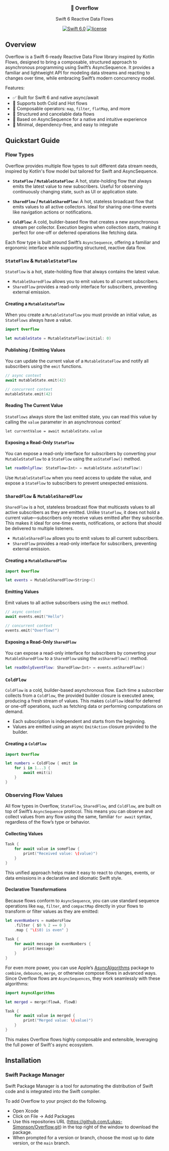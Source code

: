 <h3 align="center">🌊 Overflow</h3>
<p align="center">Swift 6 Reactive Data Flows</p>

<p align="center">
    <a href="https://developer.apple.com/swift/"><img alt="Swift 6.0" src="https://img.shields.io/badge/swift-6.0-orange.svg?style=flat"></a>
    <a href="LICENSE"><img alt="license" src="https://img.shields.io/badge/license-MIT-black.svg"></a>
</p>

## Overview

Overflow is a Swift 6-ready Reactive Data Flow library inspired by Kotlin Flows, designed to bring a composable, structured approach to asynchronous programming using Swift’s AsyncSequence. It provides a familiar and lightweight API for modeling data streams and reacting to changes over time, while embracing Swift’s modern concurrency model.

Features:
- ✅ Built for Swift 6 and native async/await
- 🔁 Supports both Cold and Hot flows
- 🧩 Composable operators: `map`, `filter`, `flatMap`, and more
- 🔄 Structured and cancelable data flows
- 🧭 Based on AsyncSequence for a native and intuitive experience
- 🧘 Minimal, dependency-free, and easy to integrate

## Quickstart Guide

### Flow Types

Overflow provides multiple flow types to suit different data stream needs, inspired by Kotlin's flow model but tailored for Swift and AsyncSequence.

- **`StateFlow` / `MutableStateFlow`:**
  A hot, state-holding flow that always emits the latest value to new subscribers. Useful for observing continuously changing state, such as UI or application state.

- **`SharedFlow` / `MutableSharedFlow`:**
  A hot, stateless broadcast flow that emits values to all active collectors. Ideal for sharing one-time events like navigation actions or notifications.

- **`ColdFlow`:**
  A cold, builder-based flow that creates a new asynchronous stream per collector. Execution begins when collection starts, making it perfect for one-off or deferred operations like fetching data.

Each flow type is built around Swift’s `AsyncSequence`, offering a familiar and ergonomic interface while supporting structured, reactive data flow.

### `StateFlow` & `MutableStateFlow`

`StateFlow` is a hot, state-holding flow that always contains the latest value. 

- `MutableSharedFlow` allows you to emit values to all current subscribers.
- `SharedFlow` provides a read-only interface for subscribers, preventing external emission.


#### Creating a `MutableStateFlow`

When you create a `MutableStateFlow` you must provide an initial value, as `StateFlows` always have a value.

```swift
import Overflow

let mutableState = MutableStateFlow(initial: 0)
```

#### Publishing / Emitting Values

You can update the current value of a `MutableStateFlow` and notify all subscribers using the `emit` functions.

```swift
// async context
await mutableState.emit(42)

// concurrent context
mutableState.emit(42)
```

#### Reading The Current Value

`StateFlows` always store the last emitted state, you can read this value by calling the `value` parameter in an asynchronous context`

```
let currentValue = await mutableState.value
```

#### Exposing a Read-Only `StateFlow`

You can expose a read-only interface for subscribers by converting your `MutableStateFlow` to a `StateFlow` using the `asStateFlow()` method.

```swift
let readOnlyFlow: StateFlow<Int> = mutableState.asStateFlow()
```

Use `MutableStateFlow` when you need access to update the value, and expose a `StateFlow` to subscribers to prevent unexpected emissions.

### `SharedFlow` & `MutableSharedFlow`

`SharedFlow` is a hot, stateless broadcast flow that multicasts values to all active subscribers as they are emitted. Unlike `StateFlow`, it does not hold a current value—subscribers only receive values emitted after they subscribe. This makes it ideal for one-time events, notifications, or actions that should be delivered to multiple listeners.

- `MutableSharedFlow` allows you to emit values to all current subscribers.
- `SharedFlow` provides a read-only interface for subscribers, preventing external emission.

#### Creating a `MutableSharedFlow`

```swift
import Overflow

let events = MutableSharedFlow<String>()
```

#### Emitting Values

Emit values to all active subscribers using the `emit` method.

```swift
// async context
await events.emit("Hello")

// concurrent context
events.emit("Overflow!")
```

#### Exposing a Read-Only `SharedFlow`

You can expose a read-only interface for subscribers by converting your `MutableSharedFlow` to a `SharedFlow` using the `asSharedFlow()` method.

```swift
let readOnlyEventFlow: SharedFlow<Int> = events.asSharedFlow()
```

### `ColdFlow`

`ColdFlow` is a cold, builder-based asynchronous flow. Each time a subscriber collects from a `ColdFlow`, the provided builder closure is executed anew, producing a fresh stream of values. This makes `ColdFlow` ideal for deferred or one-off operations, such as fetching data or performing computations on demand.

- Each subscription is independent and starts from the beginning.
- Values are emitted using an async `EmitAction` closure provided to the builder.

#### Creating a `ColdFlow`

```swift
import Overflow

let numbers = ColdFlow { emit in
    for i in 1...3 {
        await emit(i)
    }
}
```

### Observing Flow Values

All flow types in Overflow, `StateFlow`, `SharedFlow`, and `ColdFlow`, are built on top of Swift’s `AsyncSequence` protocol. This means you can observe and collect values from any flow using the same, familiar `for await` syntax, regardless of the flow’s type or behavior.

#### Collecting Values

```swift
Task {
    for await value in someFlow {
        print("Received value: \(value)")
    }
}
```

This unified approach helps make it easy to react to changes, events, or data emissions in a declarative and idiomatic Swift style.

#### Declarative Transformations

Because flows conform to `AsyncSequence`, you can use standard sequence operations like `map`, `filter`, and `compactMap` directly in your flows to transform or filter values as they are emitted:

```swift
let evenNumbers = numbersFlow
    .filter { $0 % 2 == 0 }
    .map { "\($0) is even" }
    
Task {
    for await message in evenNumbers {
        print(message)
    }
}
```

For even more power, you can use Apple’s [AsyncAlgorithms](https://github.com/apple/swift-async-algorithms) package to `combine`, `debounce`, `merge`, or otherwise compose flows in advanced ways. Since Overflow flows are `AsyncSequences`, they work seamlessly with these algorithms:

```swift
import AsyncAlgorithms

let merged = merge(flowA, flowB)

Task {
    for await value in merged {
        print("Merged value: \(value)")
    }
}
```
This makes Overflow flows highly composable and extensible, leveraging the full power of Swift's async ecosystem.

## Installation

### Swift Package Manager

Swift Package Manager is a tool for automating the distribution of Swift code and is integrated into the Swift compiler.

To add Overflow to your project do the following.

- Open Xcode
- Click on File -> Add Packages
- Use this repositories URL (https://github.com/Lukas-Simonson/Overflow.git) in the top right of the window to download the package.
- When prompted for a version or branch, choose the most up to date version, or the `main` branch.
